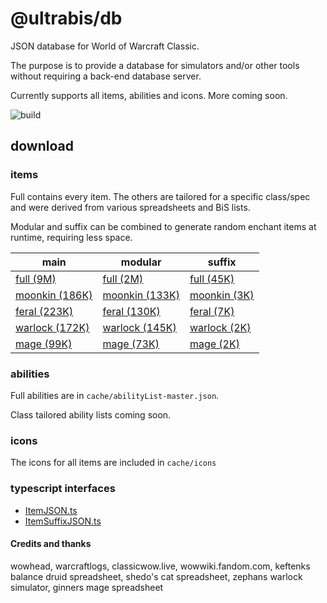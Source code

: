 # @ultrabis/db

JSON database for World of Warcraft Classic.

The purpose is to provide a database for simulators and/or other tools without requiring a back-end database server. 

Currently supports all items, abilities and icons. More coming soon.

![build](https://github.com/ultrabis/db/workflows/gh/badge.svg)

## download

### items

Full contains every item. The others are tailored for a specific class/spec and were derived from various spreadsheets and BiS lists.

Modular and suffix can be combined to generate random enchant items at runtime, requiring less space.

| main | modular | suffix |
| ---- | ------- | ------ |
| [full (9M)][full-main] | [full (2M)][full-modular] | [full (45K)][full-suffix] |
| [moonkin (186K)][moonkin-main] | [moonkin (133K)][moonkin-modular] | [moonkin (3K)][moonkin-suffix] |
| [feral (223K)][feral-main] | [feral (130K)][feral-modular] | [feral (7K)][feral-suffix] |
| [warlock (172K)][warlock-main] | [warlock (145K)][warlock-modular] | [warlock (2K)][warlock-suffix] |
| [mage (99K)][mage-main] | [mage (73K)][mage-modular] | [mage (2K)][mage-suffix] |

### abilities

Full abilities are in `cache/abilityList-master.json`.

Class tailored ability lists coming soon.

### icons

The icons for all items are included in `cache/icons`

### typescript interfaces

- [ItemJSON.ts](https://ultrabis.github.io/db/ItemJSON.ts)
- [ItemSuffixJSON.ts](https://ultrabis.github.io/db/ItemSuffixJSON.ts)

#### Credits and thanks

wowhead, warcraftlogs, classicwow.live, wowwiki.fandom.com, keftenks balance druid spreadsheet, shedo's cat spreadsheet, zephans warlock simulator, ginners mage spreadsheet

[full-main]: https://ultrabis.github.io/db/full/item.json
[full-modular]: https://ultrabis.github.io/db/full/item-modular.json
[full-random]: https://ultrabis.github.io/db/full/item-random.json
[full-suffix]: https://ultrabis.github.io/db/full/itemSuffix.json
[moonkin-main]: https://ultrabis.github.io/db/moonkin/item.json
[moonkin-modular]: https://ultrabis.github.io/db/moonkin/item-modular.json
[moonkin-random]: https://ultrabis.github.io/db/moonkin/item-random.json
[moonkin-suffix]: https://ultrabis.github.io/db/moonkin/itemSuffix.json
[feral-main]: https://ultrabis.github.io/db/feral/item.json
[feral-modular]: https://ultrabis.github.io/db/feral/item-modular.json
[feral-random]: https://ultrabis.github.io/db/feral/item-random.json
[feral-suffix]: https://ultrabis.github.io/db/feral/itemSuffix.json
[mage-main]: https://ultrabis.github.io/db/mage/item.json
[mage-modular]: https://ultrabis.github.io/db/mage/item-modular.json
[mage-random]: https://ultrabis.github.io/db/mage/item-random.json
[mage-suffix]: https://ultrabis.github.io/db/mage/itemSuffix.json
[warlock-main]: https://ultrabis.github.io/db/warlock/item.json
[warlock-modular]: https://ultrabis.github.io/db/warlock/item-modular.json
[warlock-random]: https://ultrabis.github.io/db/warlock/item-random.json
[warlock-suffix]: https://ultrabis.github.io/db/warlock/itemSuffix.json

